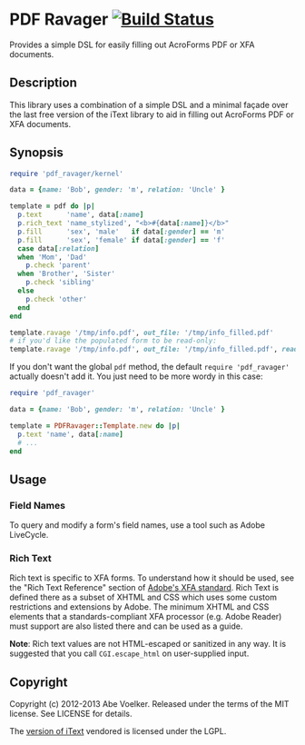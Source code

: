 # PDF Ravager [![Build Status](https://secure.travis-ci.org/abevoelker/pdf_ravager.png)](http://travis-ci.org/abevoelker/pdf_ravager)

Provides a simple DSL for easily filling out AcroForms PDF or XFA documents.

## Description

This library uses a combination of a simple DSL and a minimal façade over the
last free version of the iText library to aid in filling out AcroForms PDF or
XFA documents.

## Synopsis

```ruby
require 'pdf_ravager/kernel'

data = {name: 'Bob', gender: 'm', relation: 'Uncle' }

template = pdf do |p|
  p.text      'name', data[:name]
  p.rich_text 'name_stylized', "<b>#{data[:name]}</b>"
  p.fill      'sex', 'male'   if data[:gender] == 'm'
  p.fill      'sex', 'female' if data[:gender] == 'f'
  case data[:relation]
  when 'Mom', 'Dad'
    p.check 'parent'
  when 'Brother', 'Sister'
    p.check 'sibling'
  else
    p.check 'other'
  end
end

template.ravage '/tmp/info.pdf', out_file: '/tmp/info_filled.pdf'
# if you'd like the populated form to be read-only:
template.ravage '/tmp/info.pdf', out_file: '/tmp/info_filled.pdf', read_only: true
```

If you don't want the global `pdf` method, the default `require 'pdf_ravager'`
actually doesn't add it. You just need to be more wordy in this case:

```ruby
require 'pdf_ravager'

data = {name: 'Bob', gender: 'm', relation: 'Uncle' }

template = PDFRavager::Template.new do |p|
  p.text 'name', data[:name]
  # ...
end
```

## Usage

### Field Names
To query and modify a form's field names, use a tool such as Adobe
LiveCycle.

### Rich Text
Rich text is specific to XFA forms. To understand how it should be used,
see the "Rich Text Reference" section of [Adobe's XFA standard][1].
Rich Text is defined there as a subset of
XHTML and CSS which uses some custom restrictions and extensions by
Adobe. The minimum XHTML and CSS elements that a standards-compliant
XFA processor (e.g. Adobe Reader) must support are also listed there
and can be used as a guide.

**Note**: Rich text values are not HTML-escaped or sanitized in any
way. It is suggested that you call `CGI.escape_html` on user-supplied
input.

## Copyright

Copyright (c) 2012-2013 Abe Voelker. Released under the terms of the
MIT license. See LICENSE for details.

The [version of iText][2] vendored is licensed under the LGPL.

[1]: http://partners.adobe.com/public/developer/xml/index_arch.html
[2]: http://itext.svn.sourceforge.net/viewvc/itext/tags/iText_4_2_0/